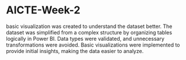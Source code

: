 # AICTE-Week-2
basic visualization was created to understand the dataset better. The dataset was simplified from a complex structure by organizing tables logically in Power BI. Data types were validated, and unnecessary transformations were avoided. Basic visualizations were implemented to provide initial insights, making the data easier to analyze.
